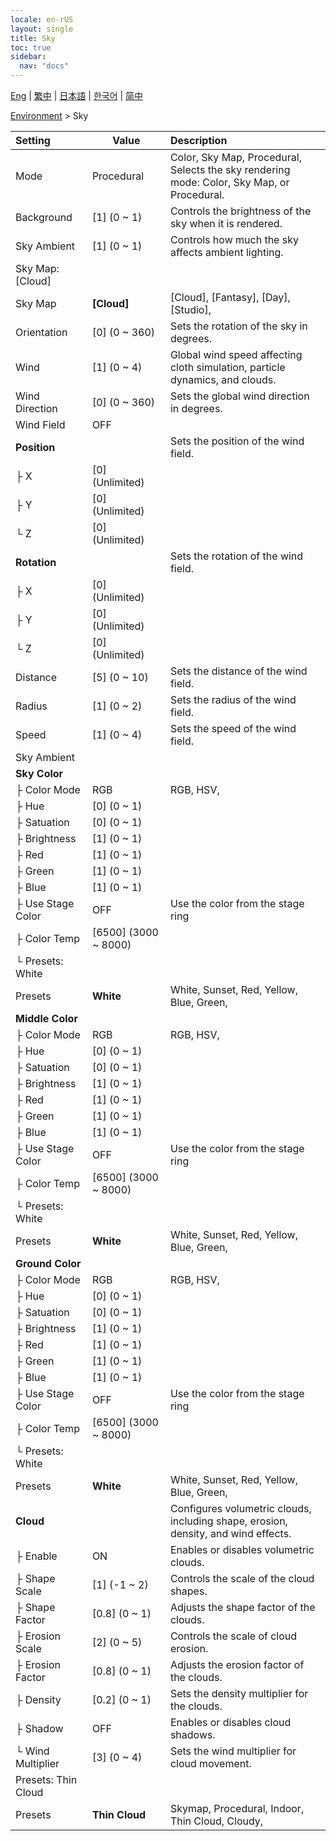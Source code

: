 ```yaml
---
locale: en-rUS
layout: single
title: Sky
toc: true
sidebar:
  nav: "docs"
---
```

[Eng](/dancexr/menu/2025.4/scene/sky) | [繁中](/tw/dancexr/menu/2025.4/scene/sky) | [日本語](/jp/dancexr/menu/2025.4/scene/sky) | [한국어](/kr/dancexr/menu/2025.4/scene/sky) | [简中](/zh/dancexr/menu/2025.4/scene/sky)

[Environment](../menu#Environment) > Sky



| Setting | Value | Description |
| :--- | --- | :--- |
| Mode | Procedural | Color, Sky Map, Procedural, <br/>Selects the sky rendering mode: Color, Sky Map, or Procedural.
| Background | [1] (0 ~ 1) | Controls the brightness of the sky when it is rendered.
| Sky Ambient | [1] (0 ~ 1) | Controls how much the sky affects ambient lighting.
| Sky Map: [Cloud] || 
| Sky Map | **[Cloud]** | [Cloud], [Fantasy], [Day], [Studio],  |
| Orientation | [0] (0 ~ 360) | Sets the rotation of the sky in degrees.
| Wind | [1] (0 ~ 4) | Global wind speed affecting cloth simulation, particle dynamics, and clouds.
| Wind Direction | [0] (0 ~ 360) | Sets the global wind direction in degrees.
| Wind Field | OFF | 
| **Position** | | Sets the position of the wind field.
| ├ X | [0] (Unlimited) | 
| ├ Y | [0] (Unlimited) | 
| └ Z | [0] (Unlimited) | 
| **Rotation** | | Sets the rotation of the wind field.
| ├ X | [0] (Unlimited) | 
| ├ Y | [0] (Unlimited) | 
| └ Z | [0] (Unlimited) | 
| Distance | [5] (0 ~ 10) | Sets the distance of the wind field.
| Radius | [1] (0 ~ 2) | Sets the radius of the wind field.
| Speed | [1] (0 ~ 4) | Sets the speed of the wind field.
| Sky Ambient || 
| **Sky Color** | | 
| ├ Color Mode | RGB | RGB, HSV, 
| ├ Hue | [0] (0 ~ 1) | 
| ├ Satuation | [0] (0 ~ 1) | 
| ├ Brightness | [1] (0 ~ 1) | 
| ├ Red | [1] (0 ~ 1) | 
| ├ Green | [1] (0 ~ 1) | 
| ├ Blue | [1] (0 ~ 1) | 
| ├ Use Stage Color | OFF | Use the color from the stage ring
| ├ Color Temp | [6500] (3000 ~ 8000) | 
| └ Presets: White || 
|   Presets | **White** | White, Sunset, Red, Yellow, Blue, Green,  |
| **Middle Color** | | 
| ├ Color Mode | RGB | RGB, HSV, 
| ├ Hue | [0] (0 ~ 1) | 
| ├ Satuation | [0] (0 ~ 1) | 
| ├ Brightness | [1] (0 ~ 1) | 
| ├ Red | [1] (0 ~ 1) | 
| ├ Green | [1] (0 ~ 1) | 
| ├ Blue | [1] (0 ~ 1) | 
| ├ Use Stage Color | OFF | Use the color from the stage ring
| ├ Color Temp | [6500] (3000 ~ 8000) | 
| └ Presets: White || 
|   Presets | **White** | White, Sunset, Red, Yellow, Blue, Green,  |
| **Ground Color** | | 
| ├ Color Mode | RGB | RGB, HSV, 
| ├ Hue | [0] (0 ~ 1) | 
| ├ Satuation | [0] (0 ~ 1) | 
| ├ Brightness | [1] (0 ~ 1) | 
| ├ Red | [1] (0 ~ 1) | 
| ├ Green | [1] (0 ~ 1) | 
| ├ Blue | [1] (0 ~ 1) | 
| ├ Use Stage Color | OFF | Use the color from the stage ring
| ├ Color Temp | [6500] (3000 ~ 8000) | 
| └ Presets: White || 
|   Presets | **White** | White, Sunset, Red, Yellow, Blue, Green,  |
| **Cloud** | | Configures volumetric clouds, including shape, erosion, density, and wind effects.
| ├ Enable | ON | Enables or disables volumetric clouds.
| ├ Shape Scale | [1] (-1 ~ 2) | Controls the scale of the cloud shapes.
| ├ Shape Factor | [0.8] (0 ~ 1) | Adjusts the shape factor of the clouds.
| ├ Erosion Scale | [2] (0 ~ 5) | Controls the scale of cloud erosion.
| ├ Erosion Factor | [0.8] (0 ~ 1) | Adjusts the erosion factor of the clouds.
| ├ Density | [0.2] (0 ~ 1) | Sets the density multiplier for the clouds.
| ├ Shadow | OFF | Enables or disables cloud shadows.
| └ Wind Multiplier | [3] (0 ~ 4) | Sets the wind multiplier for cloud movement.
| Presets: Thin Cloud || 
| Presets | **Thin Cloud** | Skymap, Procedural, Indoor, Thin Cloud, Cloudy,  |

